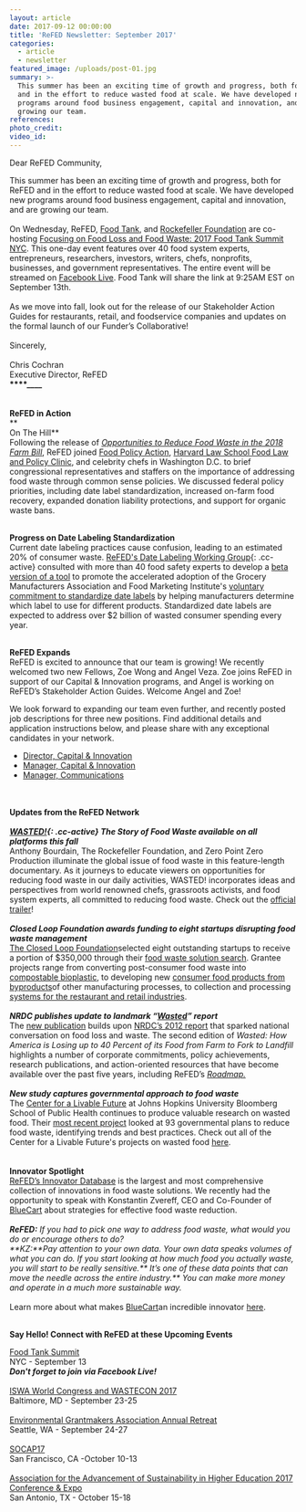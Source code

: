 ```yaml
---
layout: article
date: 2017-09-12 00:00:00
title: 'ReFED Newsletter: September 2017'
categories:
  - article
  - newsletter
featured_image: /uploads/post-01.jpg
summary: >-
  This summer has been an exciting time of growth and progress, both for ReFED
  and in the effort to reduce wasted food at scale. We have developed new
  programs around food business engagement, capital and innovation, and are
  growing our team.
references:
photo_credit:
video_id:
---
```



Dear ReFED Community,

This summer has been an exciting time of growth and progress, both for ReFED and in the effort to reduce wasted food at scale. We have developed new programs around food business engagement, capital and innovation, and are growing our team.<br><br>On Wednesday, ReFED, [Food Tank](https://foodtank.com/), and [Rockefeller Foundation](https://www.rockefellerfoundation.org/) are co-hosting [Focusing on Food Loss and Food Waste: 2017 Food Tank Summit NYC](https://www.eventbrite.com/e/focusing-on-food-loss-and-food-waste-2017-food-tank-summit-nyc-tickets-31681070936). This one-day event features over 40 food system experts, entrepreneurs, researchers, investors, writers, chefs, nonprofits, businesses, and government representatives. The entire event will be streamed on [Facebook Live](https://www.facebook.com/events/1886733898218015/permalink/2005437896347614/). Food Tank will share the link at 9:25AM EST on September 13th. <br> <br>As we move into fall, look out for the release of our Stakeholder Action Guides for restaurants, retail, and foodservice companies and updates on the formal launch of our Funder’s Collaborative!<br> <br>Sincerely,<br> <br>Chris Cochran<br>Executive Director, ReFED<br>**__****__****__****__**<br><br> <br>**ReFED in Action**<br>** <br>On The Hill**<br>Following the release of *[Opportunities to Reduce Food Waste in the 2018 Farm Bill](http://www.chlpi.org/wp-content/uploads/2013/12/Opportunities-to-Reduce-Food-Waste-in-the-2018-Farm-Bill_May-2017.pdf)*, ReFED joined [Food Policy Action](http://foodpolicyaction.org/), [Harvard Law School Food Law and Policy Clinic](http://www.chlpi.org/food-law-and-policy/), and celebrity chefs in Washington D.C. to brief congressional representatives and staffers on the importance of addressing food waste through common sense policies. We discussed federal policy priorities, including date label standardization, increased on-farm food recovery, expanded donation liability protections, and support for organic waste bans.

<br>**Progress on Date Labeling Standardization**<br>Current date labeling practices cause confusion, leading to an estimated 20% of consumer waste. [ReFED's Date Labeling Working Group](http://%20http//www.refed.com/solutions/standardized-date-labeling){: .cc-active} consulted with more than 40 food safety experts to develop a [beta version of a tool](http://www.refed.com/downloads/ReFED-Standardization-Package.pdf) to promote the accelerated adoption of the Grocery Manufacturers Association and Food Marketing Institute's [voluntary commitment to standardize date labels](http://www.gmaonline.org/news-events/newsroom/grocery-industry-launches-new-initiative-to-reduce-consumer-confusion-on-pr/) by helping manufacturers determine which label to use for different products. Standardized date labels are expected to address over $2 billion of wasted consumer spending every year.

<br>**ReFED Expands**<br>ReFED is excited to announce that our team is growing! We recently welcomed two new Fellows, Zoe Wong and Angel Veza. Zoe joins ReFED in support of our Capital & Innovation programs, and Angel is working on ReFED’s Stakeholder Action Guides. Welcome Angel and Zoe!

We look forward to expanding our team even further, and recently posted job descriptions for three new positions. Find additional details and application instructions below, and please share with any exceptional candidates in your network.

* [Director, Capital & Innovation](http://www.refed.com/jobs/director-capital-innovation)
* [Manager, Capital & Innovation](http://www.refed.com/jobs/manager-capital-innovation)
* [Manager, Communications](http://www.refed.com/jobs/manager-communications)

<br><br>**Updates from the ReFED Network**<br> <br>***[WASTED!](http://%3chttp//wastedfilm.com/index.html#about&gt;){: .cc-active} The Story of Food Waste available on all platforms this fall***<br>Anthony Bourdain, The Rockefeller Foundation, and Zero Point Zero Production illuminate the global issue of food waste in this feature-length documentary. As it journeys to educate viewers on opportunities for reducing food waste in our daily activities, WASTED! incorporates ideas and perspectives from world renowned chefs, grassroots activists, and food system experts, all committed to reducing food waste. Check out the [official trailer](https://www.youtube.com/watch?v=KUQGVSyXDWA&amp;feature=youtu.be)!<br><br>***Closed Loop Foundation awards funding to eight startups disrupting food waste management***<br>[The Closed Loop Foundation](http://www.closedlooppartners.com/closed-loop-foundation/)selected eight outstanding startups to receive a portion of $350,000 through their [food waste solution search](http://www.closedlooppartners.com/food-waste-solution-search/). Grantee projects range from converting post-consumer food waste into [compostable bioplastic](http://www.refed.com/tools/innovator-database/full_cycle_bioplastics), to developing new [consumer food products from byproducts](http://www.refed.com/tools/innovator-database/renewal_mill)of other manufacturing processes, to collection and processing [systems for the restaurant and retail industries](http://indianarecycling.org/press-release-irc-receives-grant-to-initiate-commercial-food-composting-initiative/).  <br><br>***NRDC publishes update to landmark “[Wasted](https://www.nrdc.org/resources/wasted-how-america-losing-40-percent-its-food-farm-fork-landfill)” report***<br>The [new publication](https://www.nrdc.org/sites/default/files/wasted-2017-report.pdf) builds upon [NRDC’s 2012 report](https://www.nrdc.org/sites/default/files/wasted-food-IP.pdf) that sparked national conversation on food loss and waste. The second edition of *Wasted: How America is Losing up to 40 Percent of its Food from Farm to Fork to Landfill* highlights a number of corporate commitments, policy achievements, research publications, and action-oriented resources that have become available over the past five years, including ReFED’s *[Roadmap.](http://www.refed.com/download)*<br><br>***New study captures governmental approach to food waste***<br>The [Center for a Livable Future](https://www.jhsph.edu/research/centers-and-institutes/johns-hopkins-center-for-a-livable-future/index.html) at Johns Hopkins University Bloomberg School of Public Health continues to produce valuable research on wasted food. Their [most recent project](https://www.jhsph.edu/research/centers-and-institutes/johns-hopkins-center-for-a-livable-future/_pdf/projects/wasted-food/governmental-plans-to-address-waste-of-food.pdf) looked at 93 governmental plans to reduce food waste, identifying trends and best practices. Check out all of the Center for a Livable Future's projects on wasted food [here](https://www.jhsph.edu/research/centers-and-institutes/johns-hopkins-center-for-a-livable-future/projects/wasted-food/index.html).<br><br><br>**Innovator Spotlight**<br>[ReFED’s Innovator Database](http://www.refed.com/tools/innovator-database/) is the largest and most comprehensive collection of innovations in food waste solutions. We recently had the opportunity to speak with Konstantin Zvereff, CEO and Co-Founder of [BlueCart](http://www.bluecart.com/) about strategies for effective food waste reduction.<br> <br>***ReFED:** If you had to pick one way to address food waste, what would you do or encourage others to do?<br>**KZ:**Pay attention to your own data. Your own data speaks volumes of what you can do. If you start looking at how much food you actually waste, you will start to be really sensitive.\*\* It’s one of these data points that can move the needle across the entire industry.\*\* You can make more money and operate in a much more sustainable way.*<br> <br>Learn more about what makes [BlueCart](http://www.refed.com/tools/innovator-database/bluecart)an incredible innovator [here](http://www.refed.com/content-hub/innovator-spotlight-bluecart).<br>

<br>**Say Hello! Connect with ReFED at these Upcoming Events**<br>

[Food Tank Summit](https://www.eventbrite.com/e/focusing-on-food-loss-and-food-waste-2017-food-tank-summit-nyc-tickets-31681070936)<br>NYC - September 13<br>***Don't forget to join via Facebook Live!***<br><br>[ISWA World Congress and WASTECON 2017](https://swana.org/Events/WASTECON/ConferenceProgram.aspx)<br>Baltimore, MD - September 23-25<br><br>[Environmental Grantmakers Association Annual Retreat](https://ega.org/events/retreat)<br>Seattle, WA - September 24-27<br><br>[SOCAP17](http://socialcapitalmarkets.net/socap17/)<br>San Francisco, CA -October 10-13<br><br>[Association for the Advancement of Sustainability in Higher Education 2017 Conference & Expo](http://conference.aashe.org/)<br>San Antonio, TX - October 15-18